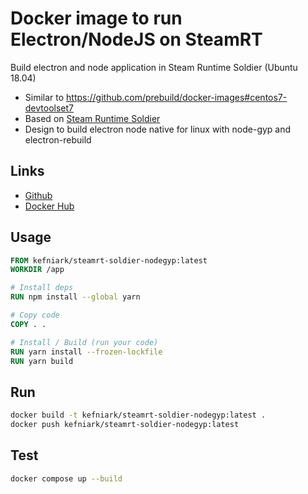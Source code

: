 # Docker image to run Electron/NodeJS on SteamRT

Build electron and node application in Steam Runtime Soldier (Ubuntu 18.04)

* Similar to https://github.com/prebuild/docker-images#centos7-devtoolset7
* Based on [Steam Runtime Soldier](https://gitlab.steamos.cloud/steamrt/steamrt/-/blob/steamrt/soldier/README.md)
* Design to build electron node native for linux with node-gyp and electron-rebuild

## Links
* [Github](https://github.com/kefniark/steam-runtime-soldier-nodegyp)
* [Docker Hub](https://hub.docker.com/r/kefniark/steamrt-soldier-nodegyp)

## Usage
```Dockerfile
FROM kefniark/steamrt-soldier-nodegyp:latest
WORKDIR /app

# Install deps
RUN npm install --global yarn

# Copy code
COPY . .

# Install / Build (run your code)
RUN yarn install --frozen-lockfile
RUN yarn build
```

## Run

```sh
docker build -t kefniark/steamrt-soldier-nodegyp:latest .
docker push kefniark/steamrt-soldier-nodegyp:latest
```

## Test

```sh
docker compose up --build
```